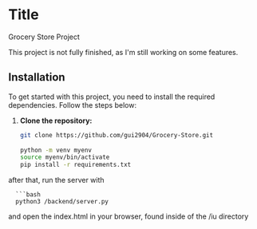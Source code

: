 # Title
Grocery Store Project

This project is not fully finished, as I'm still working on some features.

## Installation
To get started with this project, you need to install the required dependencies. Follow the steps below:
1. **Clone the repository:**
   ```bash
   git clone https://github.com/gui2904/Grocery-Store.git
 
   python -m venv myenv
   source myenv/bin/activate
   pip install -r requirements.txt

after that, run the server with 

      ```bash
      python3 /backend/server.py

and open the index.html in your browser, found inside of the /iu directory
